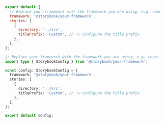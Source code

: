 ```js filename=".storybook/main.js" renderer="common" language="js"
export default {
  // Replace your-framework with the framework you are using, e.g. react-vite, nextjs, vue3-vite, etc.
  framework: '@storybook/your-framework',
  stories: [
    {
      directory: '../src',
      titlePrefix: 'Custom', // 👈 Configure the title prefix
    },
  ],
};
```

```ts filename=".storybook/main.ts" renderer="common" language="ts"
// Replace your-framework with the framework you are using, e.g. react-vite, nextjs, vue3-vite, etc.
import type { StorybookConfig } from '@storybook/your-framework';

const config: StorybookConfig = {
  framework: '@storybook/your-framework',
  stories: [
    {
      directory: '../src',
      titlePrefix: 'Custom', // 👈 Configure the title prefix
    },
  ],
};

export default config;
```
